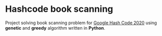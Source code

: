 # Hashcode book scanning

Project solving book scanning problem for [Google Hash Code 2020](https://storage.googleapis.com/coding-competitions.appspot.com/HC/2020/hashcode_2020_online_qualification_round.pdf) using **genetic** and **greedy** algorithm written in **Python**.
